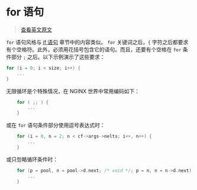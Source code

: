 # for 语句

> [查看英文原文](https://github.com/openresty/openresty.org/blob/9fa7554feee056304cd788d4584d6cf21442fd3f/v2/en/c-coding-style-guide.md#for-statements)

`for` 语句风格与 [if 语句](./ch-10-if-statements.md) 章节中的内容类似。
`for` 关键词之后，`{` 字符之后都要求有个空格符。此外，必须用花括号包含它的语句。而且，还要有个空格在 `for` 条件部分 `;` 之后。以下示例演示了这些要求：

```C
for (i = 0; i < size; i++) {
    ...
}
```

无限循环是个特殊情况，在 NGINX 世界中常用编码如下：

```C
    for ( ;; ) {
        ...
    }
```

或在 `for` 语句条件部分使用逗号表达式时：

```C
    for (i = 0, n = 2; n < cf->args->nelts; i++, n++) {
        ...
    }
```

或只忽略循环条件时：

```C
    for (p = pool, n = pool->d.next; /* void */; p = n, n = n->d.next) {
        ...
    }
```
